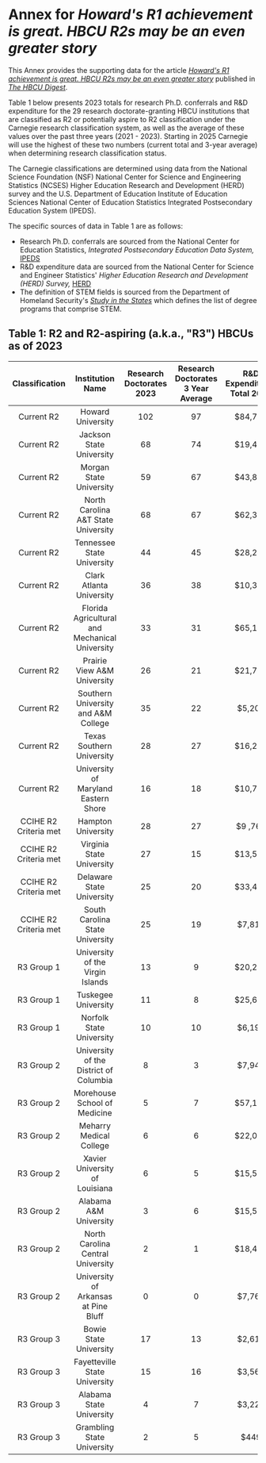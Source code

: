 # Annex for *Howard's R1 achievement is great. HBCU R2s may be an even greater story* 

This Annex provides the supporting data for the article [*Howard's R1 achievement is great. HBCU R2s may be an even greater story*](https://educationnewsflash.substack.com/p/howards-r1-achievement-is-great-hbcu) published in [*The HBCU Digest*](https://educationnewsflash.substack.com/ "HBCU Digest").


Table 1 below presents 2023 totals for research Ph.D. conferrals and R&D expenditure for the 29 research doctorate-granting HBCU institutions that are classified as R2 or potentially aspire to R2 classification under the Carnegie research classification system, as well as the average of these values over the past three years (2021 - 2023). Starting in 2025 Carnegie will use the highest of these two numbers (current total and 3-year average) when determining research classification status. 

The Carnegie classifications are determined using data from the National Science Foundation (NSF) National Center for Science and Engineering Statistics (NCSES) Higher Education Research and Development (HERD) survey and the U.S. Department of Education Institute of Education Sciences National Center of Education Statistics Integrated Postsecondary Education System (IPEDS). 

The specific sources of data in Table 1 are as follows:
* Research Ph.D. conferrals are sourced from the National Center for Education Statistics, *Integrated Postsecondary Education Data System,* [IPEDS](https://nces.ed.gov/ipeds/datacenter/InstitutionByName.aspx?sid=e63aa0ec-8ce9-4250-8103-6f4085d39e6a&rtid=1 "IPEDS Lookup")
* R&D expenditure data are sourced from the National Center for Science and Engineer Statistics' *Higher Education Research and Development (HERD) Survey,* [HERD](https://ncses.nsf.gov/surveys/higher-education-research-development/2023 "HERD")
* The definition of STEM fields is sourced from the Department of Homeland Security's [*Study in the States*](https://studyinthestates.dhs.gov/stem-opt-hub/additional-resources/stem-opt-extension-overview) which defines the list of degree programs that comprise STEM.

## Table 1:  R2 and R2-aspiring (a.k.a., "R3") HBCUs as of 2023

| Classification | Institution Name | Research Doctorates 2023 | Research Doctorates 3 Year Average | R&D Expenditures Total 2023 | R&D Expenditures Total 3 Year Average |
| :---: |  :---: | :---: | :---: | :---: | :---:  |
| Current R2 | Howard University | 102 | 97 | $84,756 | $68,524 |
| Current R2 | Jackson State University | 68 | 74 | $19,457 | $17,698 |
| Current R2 | Morgan State University | 59 | 67 | $43,868 | $31,326 |
| Current R2 | North Carolina A&T State University | 68 | 67 | $62,307 | $50,322 |
| Current R2 | Tennessee State University | 44 | 45 | $28,246 | $24,379 |
| Current R2 | Clark Atlanta University | 36 | 38 | $10,320 | $9,334 |
| Current R2 | Florida Agricultural and Mechanical University | 33 | 31 | $65,159 | $54,306 |
| Current R2 | Prairie View A&M University | 26 | 21 | $21,791 | $19,934 |
| Current R2 | Southern University and A&M College | 35 | 22 | $5,201 | $5,236 |
| Current R2 | Texas Southern University | 28 | 27 | $16,287 | $12,512 |
| Current R2 | University of Maryland Eastern Shore | 16 | 18 | $10,730 | $9,547 |
| CCIHE R2 Criteria met | Hampton University | 28 | 27 | $9 ,769 | $10,967 |
| CCIHE R2 Criteria met | Virginia State University | 27 | 15 | $13,504 | $11,984 |
| CCIHE R2 Criteria met | Delaware State University | 25 | 20 | $33,499 | $28,569 |
| CCIHE R2 Criteria met | South Carolina State University | 25 | 19 | $7,814 | $5,339 |
| R3 Group 1 | University of the Virgin Islands | 13 | 9 | $20,259 | $18,583 |
| R3 Group 1 | Tuskegee University | 11 | 8 | $25,625 | $22,974"
| R3 Group 1 | Norfolk State University | 10 | 10 | $6,194 | $4,701 |
| R3 Group 2 | University of the District of Columbia | 8 | 3 | $7,945 | $8,943 |
| R3 Group 2 | Morehouse School of Medicine | 5 | 7 | $57,125 | $44,084 |
| R3 Group 2 | Meharry Medical College | 6 | 6 | $22,002 | $18,83 |
| R3 Group 2 | Xavier University of Louisiana | 6 | 5 | $15,519 | $12,593 |
| R3 Group 2 | Alabama A&M University | 3 | 6 | $15,588 | $11,460 |
| R3 Group 2 | North Carolina Central University | 2 | 1 | $18,477 | $16,394 |
| R3 Group 2 | University of Arkansas at Pine Bluff | 0 | 0 | $7,766 | $7,995 |
| R3 Group 3 | Bowie State University | 17 | 13 | $2,612 | $2,454 |
| R3 Group 3 | Fayetteville State University | 15 | 16 | $3,569 | $3,569 |
| R3 Group 3 | Alabama State University | 4 | 7 | $3,229 | $3,013 |
| R3 Group 3 | Grambling State University | 2 | 5 | $449 | $1,626 |
